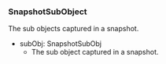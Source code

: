 ### SnapshotSubObject
The sub objects captured in a snapshot.

- subObj: SnapshotSubObj
  - The sub object captured in a snapshot.
